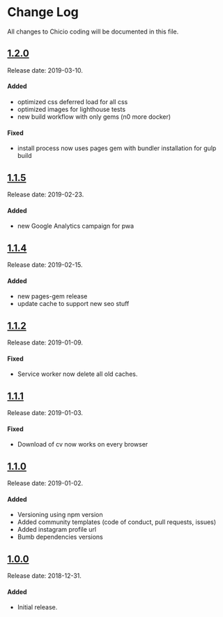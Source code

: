 # Change Log
All changes to Chicio coding will be documented in this file.

## [1.2.0](https://github.com/chicio/chicio.github.io/releases/tag/1.2.0)
Release date: 2019-03-10.

#### Added
- optimized css deferred load for all css
- optimized images for lighthouse tests
- new build workflow with only gems (n0 more docker)

#### Fixed
- install process now uses pages gem with bundler installation for gulp build


## [1.1.5](https://github.com/chicio/chicio.github.io/releases/tag/1.1.5)
Release date: 2019-02-23.

#### Added
- new Google Analytics campaign for pwa


## [1.1.4](https://github.com/chicio/chicio.github.io/releases/tag/1.1.4)
Release date: 2019-02-15.

#### Added
- new pages-gem release
- update cache to support new seo stuff


## [1.1.2](https://github.com/chicio/chicio.github.io/releases/tag/1.1.2)
Release date: 2019-01-09.

#### Fixed
- Service worker now delete all old caches.


## [1.1.1](https://github.com/chicio/chicio.github.io/releases/tag/1.1.1)
Release date: 2019-01-03.

#### Fixed
- Download of cv now works on every browser


## [1.1.0](https://github.com/chicio/chicio.github.io/releases/tag/1.1.0)
Release date: 2019-01-02.

#### Added
- Versioning using npm version
- Added community templates (code of conduct, pull requests, issues)
- Added instagram profile url
- Bumb dependencies versions


## [1.0.0](https://github.com/chicio/chicio.github.io/releases/tag/1.0.0)
Release date: 2018-12-31.

#### Added
- Initial release.

